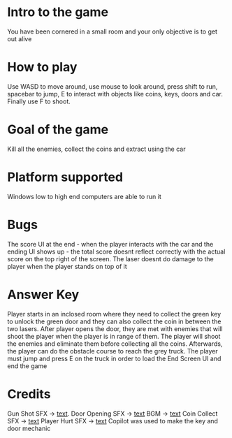 # Intro to the game
You have been cornered in a small room and your only objective is to get out alive 

# How to play
Use WASD to move around, use mouse to look around, press shift to run, spacebar to jump, E to interact with objects like coins, keys, doors and car. Finally use F to shoot. 

# Goal of the game
Kill all the enemies, collect the coins and extract using the car 

# Platform supported
Windows low to high end computers are able to run it

# Bugs 
The score UI at the end - when the player interacts with the car and the ending UI shows up - the total score doesnt reflect correctly with the actual score on the top right of the screen. The laser doesnt do damage to the player when the player stands on top of it 

# Answer Key

Player starts in an inclosed room where they need to collect the green key to unlock the green door and they can also collect the coin in between the two lasers. After player opens the door, they are met with enemies that will shoot the player when the player is in range of them. The player will shoot the enemies and eliminate them before collecting all the coins. Afterwards, the player can do the obstacle course to reach the grey truck. The player must jump and press E on the truck in order to load the End Screen UI and end the game

# Credits
Gun Shot SFX -> [text](https://pixabay.com/sound-effects/gun-shot-1-7069/). 
Door Opening SFX -> [text](https://pixabay.com/sound-effects/door-opening-353874/)
BGM -> [text](https://pixabay.com/music/upbeat-phonk-292971/)
Coin Collect SFX -> [text](https://pixabay.com/sound-effects/coin-257878/)
Player Hurt SFX -> [text](https://pixabay.com/sound-effects/ouchmp3-14591/)
Copilot was used to make the key and door mechanic

